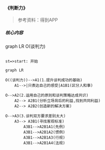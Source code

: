 #### 《判断力》
> 参考资料：得到APP

##### 核心内容

graph LR
    O(谈判力)

```flow

st=>start: 开始

```

```
graph LR

O((谈判力))-->A1(1.提升谈判成功的基础)
    A1-->|只表达自己的感受|A1B1(区分人和事)

O-->A2(2.运用自己的原则和谈判策略达成共识)
    A2--> A2B1(分析立场背后的利益,找到共同利益)
    A2--> A2B2(创造新的解决方案)

O-->A3(3.谈判双方要求差别太大)
    A3--> A3B1(寻找客观标准)
        A3B1-->A2B1A1(先例)
        A3B1-->A2B1A2(惯例)
        A3B1-->A2B1A3(行规)
        A3B1-->A2B1A4(法规)

```


